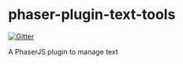 phaser-plugin-text-tools
========================

[![Gitter](https://badges.gitter.im/Join%20Chat.svg)](https://gitter.im/bmceldowney/phaser-plugin-text-tools?utm_source=badge&utm_medium=badge&utm_campaign=pr-badge&utm_content=badge)

A PhaserJS plugin to manage text
